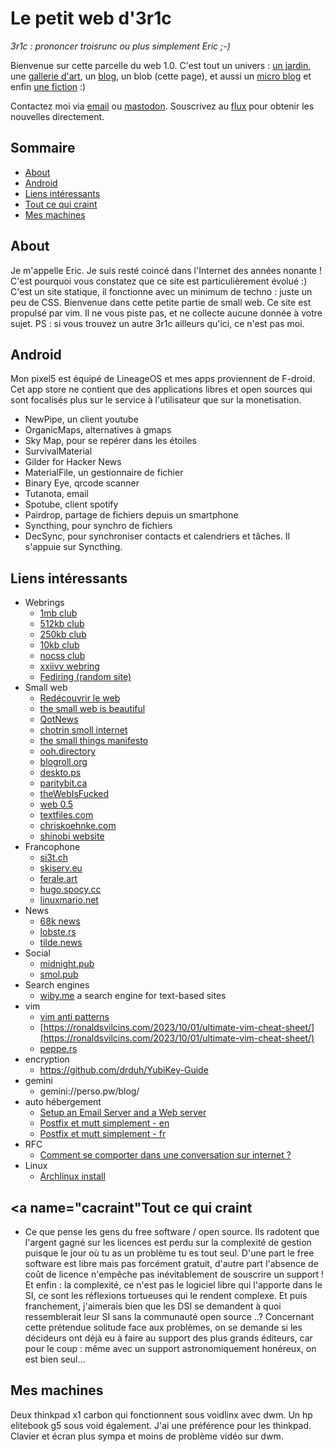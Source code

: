 # Le petit web d'3r1c
_3r1c : prononcer troisrunc ou plus simplement Eric ;-)_

Bienvenue sur cette parcelle du web 1.0. C'est tout un univers : [un jardin](herbularium.html), une [gallerie d'art](my-little-art.html), un [blog](posts/feed.xml), un blob (cette page), et aussi un [micro blog](twtxt.txt) et enfin [une fiction](le-monde-de-demain.html) :)

Contactez moi via <a href="mailto:site(chez)3r1c_dot_net" rel="me">email</a> ou <a href="https://infosec.exchange/@nap" rel="me">mastodon</a>. Souscrivez au [flux](posts/feed.xml) pour obtenir les nouvelles directement.

## Sommaire
- [About](#about)
- [Android](#android)
- [Liens intéressants](#links)
- [Tout ce qui craint](#cacraint)
- [Mes machines](#mesmachines)

## <a name="about"></a>About
Je m'appelle Eric. Je suis resté coincé dans l'Internet des années nonante ! C'est pourquoi vous constatez que ce site est particulièrement évolué :) C'est un site statique, il fonctionne avec un minimum de techno : juste un peu de CSS. Bienvenue dans cette petite partie de small web.
Ce site est propulsé par vim. Il ne vous piste pas, et ne collecte aucune donnée à votre sujet.
PS : si vous trouvez un autre 3r1c ailleurs qu'ici, ce n'est pas moi.

##  <a name="android"></a>Android
Mon pixel5 est équipé de LineageOS et mes apps proviennent de F-droid. Cet app store ne contient que des applications libres et open sources qui sont focalisés plus sur le service à l'utilisateur que sur la monetisation.
- NewPipe, un client youtube
- OrganicMaps, alternatives à gmaps
- Sky Map, pour se repérer dans les étoiles
- SurvivalMaterial
- Gilder for Hacker News
- MaterialFile, un gestionnaire de fichier
- Binary Eye, qrcode scanner
- Tutanota, email
- Spotube, client spotify
- Pairdrop, partage de fichiers depuis un smartphone
- Syncthing, pour synchro de fichiers
- DecSync, pour synchroniser contacts et calendriers et tâches. Il s'appuie sur Syncthing.

## <a name="links"></a>Liens intéressants
- Webrings
  - [1mb club](https://1mb.club/)
  - [512kb club](https://512kb.club/)
  - [250kb club](https://250kb.club/)
  - [10kb club](https://10kbclub.com)
  - [nocss club](https://nocss.club/)
  - [xxiivv webring](https://webring.xxiivv.com/)
  - [Fediring (random site)](https://fediring.net/random)
- Small web
  - [Redécouvrir le web](https://serveur410.com/les-passages-secrets-du-web/)
  - [the small web is beautiful](https://benhoyt.com/writings/the-small-web-is-beautiful/)
  - [QotNews](https://news.t0.vc)
  - [chotrin smoll internet](https://chotrin.org/notes/smol_internet.html)
  - [the small things manifesto](https://ajroach42.com/the-small-things-manifesto/)
  - [ooh.directory](https://ooh.directory/)
  - [blogroll.org](https://blogroll.org/)
  - [deskto.ps](https://deskto.ps/)
  - [paritybit.ca](https://paritybit.ca)
  - [theWebIsFucked](https://thewebisfucked.com/)
  - [web 0.5](https://tilde.pt/~fimdomeio/index2.html)
  - [textfiles.com](http://textfiles.com)
  - [chriskoehnke.com](https://chriskoehnke.com/)
  - [shinobi website](https://shinobi.bt.ht/)
- Francophone
  - [si3t.ch](http://si3t.ch/)
  - [skiserv.eu](https://blog.skiserv.eu/)
  - [ferale.art](https://ferale.art/blog/2021/le-monde-est-en-transition.html)
  - [hugo.spocy.cc](https://hugo.soucy.cc/)
  - [linuxmario.net](https://linuxmario.net/fr/)
- News
  - [68k news](http://68k.news)
  - [lobste.rs](https://lobste.rs/top)
  - [tilde.news](https://tilde.news)
- Social
  - [midnight.pub](https://midnight.pub/)
  - [smol.pub](https://smol.pub)
- Search engines
  - [wiby.me](https://wiby.me) a search engine for text-based sites
- vim
  - [vim anti patterns](https://blog.sanctum.geek.nz/vim-anti-patterns/)
  - [https://ronaldsvilcins.com/2023/10/01/ultimate-vim-cheat-sheet/](https://ronaldsvilcins.com/2023/10/01/ultimate-vim-cheat-sheet/)
  - [peppe.rs](https://peppe.rs/)
- encryption
  - https://github.com/drduh/YubiKey-Guide
- gemini
  - gemini://perso.pw/blog/
- auto hébergement
  - [Setup an Email Server and a Web server](https://landchad.net/) 
  - [Postfix et mutt simplement - en](https://dkvz.eu/wp-content/stuff/postfix_mutt_catch_all.pdf)
  - [Postfix et mutt simplement - fr](https://dkvz.eu/articles/email_catch_all_postfix_mutt)
- RFC
  - [Comment se comporter dans une conversation sur internet ?](https://www.rfc-editor.org/rfc/rfc1855.txt)
- Linux
  - [Archlinux install](https://nih.ar/arch_install)

## <a name="cacraint"</a>Tout ce qui craint

- Ce que pense les gens du free software / open source.
Ils radotent que l'argent gagné sur les licences est perdu sur la complexité de gestion puisque le jour où tu as un problème tu es tout seul. D'une part le free software est libre mais pas forcément gratuit, d'autre part l'absence de coût de licence n'empêche pas inévitablement de souscrire un support ! Et enfin : la complexité, ce n'est pas le logiciel libre qui l'apporte dans le SI, ce sont les réflexions tortueuses qui le rendent complexe. Et puis franchement, j'aimerais bien que les DSI se demandent à quoi ressemblerait leur SI sans la communauté open source ..?
Concernant cette prétendue solitude face aux problèmes, on se demande si les décideurs ont déjà eu à faire au support des plus grands éditeurs, car pour le coup : même avec un support astronomiquement honéreux, on est bien seul...

## <a name="mesmachines"></a>Mes machines
Deux thinkpad x1 carbon qui fonctionnent sous voidlinx avec dwm.
Un hp elitebook g5 sous void également.
J'ai une préférence pour les thinkpad. Clavier et écran plus sympa et moins de problème vidéo sur dwm.

